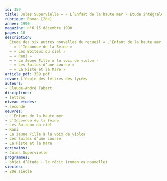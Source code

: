 ```yaml
---
id: 359
title: Jules Supervielle – « L’Enfant de la haute mer » Étude intégrale (2/2)
rubrique: Roman [2de]
annee: 1990
magazine: n°6 15 décembre 1990
pages: 10
description: 
  Étude des six autres nouvelles du recueil « L’Enfant de la haute mer » – 
  – « L’Inconnue de la Seine »
  – « Les Boiteux du ciel »
  – « Rani »
  – « La Jeune Fille à la voix de violon »
  – « Les Suites d’une course »
  – « La Piste et la Mare »
article_pdf: 359.pdf
revue: L’école des lettres des lycées
auteurs:
- Claude-André Tabart
disciplines:
- lettres
niveau_etudes:
- seconde
oeuvres:
- L’Enfant de la haute mer
- L’Inconnue de la Seine
- Les Boiteux du ciel
- Rani
- La Jeune Fille à la voix de violon
- Les Suites d’une course
- La Piste et la Mare
ecrivains:
- Jules Supervielle
programmes:
- objet d’étude - le récit (roman ou nouvelle)
siecles:
- 20e siècle
---
```

